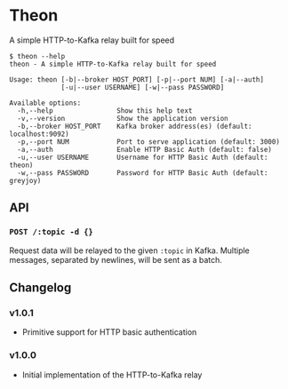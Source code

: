 # Theon

A simple HTTP-to-Kafka relay built for speed

```
$ theon --help
theon - A simple HTTP-to-Kafka relay built for speed

Usage: theon [-b|--broker HOST_PORT] [-p|--port NUM] [-a|--auth]
             [-u|--user USERNAME] [-w|--pass PASSWORD]

Available options:
  -h,--help                Show this help text
  -v,--version             Show the application version
  -b,--broker HOST_PORT    Kafka broker address(es) (default: localhost:9092)
  -p,--port NUM            Port to serve application (default: 3000)
  -a,--auth                Enable HTTP Basic Auth (default: false)
  -u,--user USERNAME       Username for HTTP Basic Auth (default: theon)
  -w,--pass PASSWORD       Password for HTTP Basic Auth (default: greyjoy)
```

## API

### `POST /:topic -d {}`

Request data will be relayed to the given `:topic` in Kafka. Multiple messages,
separated by newlines, will be sent as a batch.


## Changelog

### v1.0.1

- Primitive support for HTTP basic authentication

### v1.0.0

- Initial implementation of the HTTP-to-Kafka relay